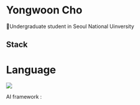 # Yongwoon Cho
🌱Undergraduate student in Seoul National Uinversity

## Stack
# Language
<a href="https://github.com/ChoYongwoon/Study" target="_blank"><img src="https://img.shields.io/badge/c++-green?style=plastic&logo=00599C&logoColor=white"/></a>

AI framework : 

<!--
**ChoYongwoon/ChoYongwoon** is a ✨ _special_ ✨ repository because its `README.md` (this file) appears on your GitHub profile.

Here are some ideas to get you started:

- 🔭 I’m currently working on ...
- 🌱 I’m currently learning ...
- 👯 I’m looking to collaborate on ...
- 🤔 I’m looking for help with ...
- 💬 Ask me about ...
- 📫 How to reach me: ...
- 😄 Pronouns: ...
- ⚡ Fun fact: ...
-->
